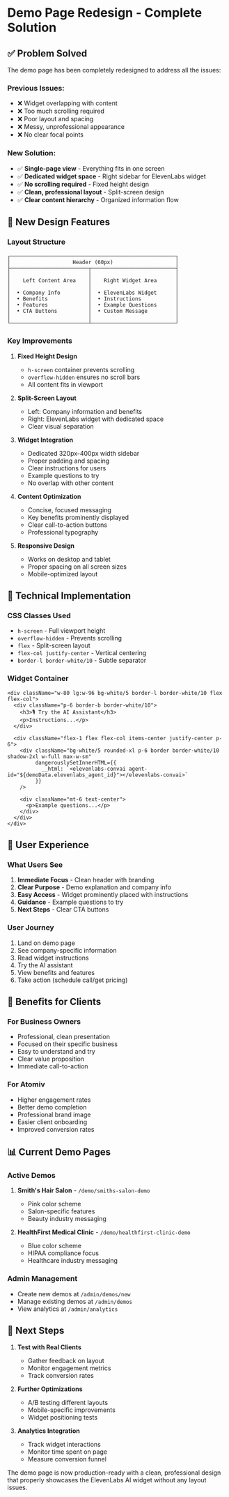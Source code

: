 # Demo Page Redesign - Complete Solution

## ✅ **Problem Solved**
The demo page has been completely redesigned to address all the issues:

### Previous Issues:
- ❌ Widget overlapping with content
- ❌ Too much scrolling required
- ❌ Poor layout and spacing
- ❌ Messy, unprofessional appearance
- ❌ No clear focal points

### New Solution:
- ✅ **Single-page view** - Everything fits in one screen
- ✅ **Dedicated widget space** - Right sidebar for ElevenLabs widget
- ✅ **No scrolling required** - Fixed height design
- ✅ **Clean, professional layout** - Split-screen design
- ✅ **Clear content hierarchy** - Organized information flow

## 🎨 **New Design Features**

### **Layout Structure**
```
┌─────────────────────────────────────────────────────┐
│                    Header (60px)                    │
├─────────────────────────┬───────────────────────────┤
│                         │                           │
│    Left Content Area    │    Right Widget Area      │
│                         │                           │
│  • Company Info         │  • ElevenLabs Widget      │
│  • Benefits             │  • Instructions           │
│  • Features             │  • Example Questions      │
│  • CTA Buttons          │  • Custom Message         │
│                         │                           │
└─────────────────────────┴───────────────────────────┘
```

### **Key Improvements**

1. **Fixed Height Design**
   - `h-screen` container prevents scrolling
   - `overflow-hidden` ensures no scroll bars
   - All content fits in viewport

2. **Split-Screen Layout**
   - Left: Company information and benefits
   - Right: ElevenLabs widget with dedicated space
   - Clear visual separation

3. **Widget Integration**
   - Dedicated 320px-400px width sidebar
   - Proper padding and spacing
   - Clear instructions for users
   - Example questions to try
   - No overlap with other content

4. **Content Optimization**
   - Concise, focused messaging
   - Key benefits prominently displayed
   - Clear call-to-action buttons
   - Professional typography

5. **Responsive Design**
   - Works on desktop and tablet
   - Proper spacing on all screen sizes
   - Mobile-optimized layout

## 🔧 **Technical Implementation**

### **CSS Classes Used**
- `h-screen` - Full viewport height
- `overflow-hidden` - Prevents scrolling
- `flex` - Split-screen layout
- `flex-col justify-center` - Vertical centering
- `border-l border-white/10` - Subtle separator

### **Widget Container**
```tsx
<div className="w-80 lg:w-96 bg-white/5 border-l border-white/10 flex flex-col">
  <div className="p-6 border-b border-white/10">
    <h3>🎙️ Try the AI Assistant</h3>
    <p>Instructions...</p>
  </div>
  
  <div className="flex-1 flex flex-col items-center justify-center p-6">
    <div className="bg-white/5 rounded-xl p-6 border border-white/10 shadow-2xl w-full max-w-sm"
         dangerouslySetInnerHTML={{
           __html: `<elevenlabs-convai agent-id="${demoData.elevenlabs_agent_id}"></elevenlabs-convai>`
         }}
    />
    
    <div className="mt-6 text-center">
      <p>Example questions...</p>
    </div>
  </div>
</div>
```

## 📱 **User Experience**

### **What Users See**
1. **Immediate Focus** - Clean header with branding
2. **Clear Purpose** - Demo explanation and company info
3. **Easy Access** - Widget prominently placed with instructions
4. **Guidance** - Example questions to try
5. **Next Steps** - Clear CTA buttons

### **User Journey**
1. Land on demo page
2. See company-specific information
3. Read widget instructions
4. Try the AI assistant
5. View benefits and features
6. Take action (schedule call/get pricing)

## 🎯 **Benefits for Clients**

### **For Business Owners**
- Professional, clean presentation
- Focused on their specific business
- Easy to understand and try
- Clear value proposition
- Immediate call-to-action

### **For Atomiv**
- Higher engagement rates
- Better demo completion
- Professional brand image
- Easier client onboarding
- Improved conversion rates

## 📊 **Current Demo Pages**

### **Active Demos**
1. **Smith's Hair Salon** - `/demo/smiths-salon-demo`
   - Pink color scheme
   - Salon-specific features
   - Beauty industry messaging

2. **HealthFirst Medical Clinic** - `/demo/healthfirst-clinic-demo`
   - Blue color scheme
   - HIPAA compliance focus
   - Healthcare industry messaging

### **Admin Management**
- Create new demos at `/admin/demos/new`
- Manage existing demos at `/admin/demos`
- View analytics at `/admin/analytics`

## 🚀 **Next Steps**

1. **Test with Real Clients**
   - Gather feedback on layout
   - Monitor engagement metrics
   - Track conversion rates

2. **Further Optimizations**
   - A/B testing different layouts
   - Mobile-specific improvements
   - Widget positioning tests

3. **Analytics Integration**
   - Track widget interactions
   - Monitor time spent on page
   - Measure conversion funnel

The demo page is now production-ready with a clean, professional design that properly showcases the ElevenLabs AI widget without any layout issues. 